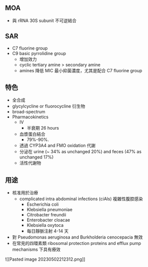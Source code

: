 ## MOA
- 與 rRNA 30S subunit 不可逆結合
## SAR
- C7 fluorine group
- C9 basic pyrrolidine group
	- 增加效力
	- cyclic tertiary amine > secondary amine
	- amines 降低 MIC 最小抑菌濃度，尤其是配合 C7 fluorine group
## 特色
- 全合成
- glycylcycline or fluorocycline 衍生物
- broad-spectrum
- Pharmacokinetics
	- IV 
		- 半衰期 26 hours
	- 血漿蛋白結合
		- 79%-90%.
	- 透過 CYP3A4 and FMO oxidation 代謝
	- 分泌在 urine (~ 34% as unchanged 20%) and feces (47% as unchanged 17%)
	- 活性代謝物
## 用途
- 核准用於治療
	- complicated intra abdominal infections (ciAls) 複雜性腹腔感染
		- Escherichia coli
		- Klebsiella pneumoniae
		- Citrobacter freundii
		- Enterobacter cloacae
		- Klebsiella oxytoca
		- 每日靜脈注射 4-14 天
- 對 Pseudomonas aeruginosa and Burkholderia cenocepacia 無效
- 在常見的四環素類 ribosomal protection proteins and efflux pump mechanisms 下具有療效


![[Pasted image 20230502212312.png]]
